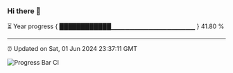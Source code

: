 ### Hi there 👋

⏳ Year progress { ████████████▁▁▁▁▁▁▁▁▁▁▁▁▁▁▁▁▁▁ } 41.80 %

---

⏰ Updated on Sat, 01 Jun 2024 23:37:11 GMT

![Progress Bar CI](https://github.com/IshwaranRudhara/GIT-ACTION/workflows/Progress%20Bar%20CI/badge.svg)
